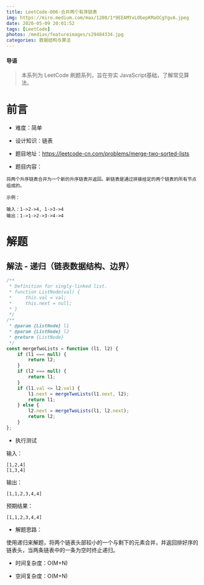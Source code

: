 ```yaml
---
title: LeetCode-006-合并两个有序链表
img: https://miro.medium.com/max/1200/1*9EEAMYxLObepKMaOCgYgvA.jpeg
date: 2020-05-09 20:01:52
tags: [LeetCode]
photos: /medias/featureimages/s29484334.jpg
categories: 数据结构与算法
---
```


#### 导语
> 本系列为 LeetCode 刷题系列，旨在夯实 JavaScript基础，了解常见算法。 

<!--more-->

# 前言

* 难度：简单

* 设计知识：链表

* 题目地址：https://leetcode-cn.com/problems/merge-two-sorted-lists

* 题目内容：

```
将两个升序链表合并为一个新的升序链表并返回。新链表是通过拼接给定的两个链表的所有节点组成的。 

示例：

输入：1->2->4, 1->3->4
输出：1->1->2->3->4->4
```

# 解题

## 解法 - 递归（链表数据结构、边界）

```javascript
/**
 * Definition for singly-linked list.
 * function ListNode(val) {
 *     this.val = val;
 *     this.next = null;
 * }
 */
/**
 * @param {ListNode} l1
 * @param {ListNode} l2
 * @return {ListNode}
 */
const mergeTwoLists = function (l1, l2) {
    if (l1 === null) {
        return l2;
    }
    if (l2 === null) {
        return l1;
    }
    if (l1.val <= l2.val) {
        l1.next = mergeTwoLists(l1.next, l2);
        return l1;
    } else {
        l2.next = mergeTwoLists(l1, l2.next);
        return l2;
    }
};
```

* 执行测试

输入：

```
[1,2,4]
[1,3,4]
```

输出：

```
[1,1,2,3,4,4]
```

预期结果：

```
[1,1,2,3,4,4]
```

* 解题思路：

使用递归来解题，将两个链表头部较小的一个与剩下的元素合并，并返回排好序的链表头，当两条链表中的一条为空时终止递归。

* 时间复杂度：O(M+N)

* 空间复杂度：O(M+N)
